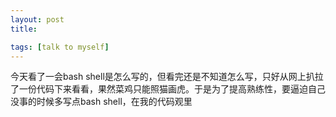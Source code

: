 ```yaml
---
layout: post
title: 

tags: [talk to myself]
---
```


今天看了一会bash shell是怎么写的，但看完还是不知道怎么写，只好从网上扒拉了一份代码下来看看，果然菜鸡只能照猫画虎。于是为了提高熟练性，要逼迫自己没事的时候多写点bash shell，在我的代码观里

